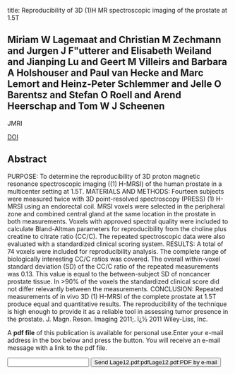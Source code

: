 title: Reproducibility of 3D (1)H MR spectroscopic imaging of the prostate at 1.5T

## Miriam W Lagemaat and Christian M Zechmann and Jurgen J F"utterer and Elisabeth Weiland and Jianping Lu and Geert M Villeirs and Barbara A Holshouser and Paul van Hecke and Marc Lemort and Heinz-Peter Schlemmer and Jelle O Barentsz and Stefan O Roell and Arend Heerschap and Tom W J Scheenen
JMRI

<a href="https://doi.org/10.1002/jmri.22827">DOI</a>

## Abstract
PURPOSE: To determine the reproducibility of 3D proton magnetic resonance spectroscopic imaging ((1) H-MRSI) of the human prostate in a multicenter setting at 1.5T. MATERIALS AND METHODS: Fourteen subjects were measured twice with 3D point-resolved spectroscopy (PRESS) (1) H-MRSI using an endorectal coil. MRSI voxels were selected in the peripheral zone and combined central gland at the same location in the prostate in both measurements. Voxels with approved spectral quality were included to calculate Bland-Altman parameters for reproducibility from the choline plus creatine to citrate ratio (CC/C). The repeated spectroscopic data were also evaluated with a standardized clinical scoring system. RESULTS: A total of 74 voxels were included for reproducibility analysis. The complete range of biologically interesting CC/C ratios was covered. The overall within-voxel standard deviation (SD) of the CC/C ratio of the repeated measurements was 0.13. This value is equal to the between-subject SD of noncancer prostate tissue. In >90% of the voxels the standardized clinical score did not differ relevantly between the measurements. CONCLUSION: Repeated measurements of in vivo 3D (1) H-MRSI of the complete prostate at 1.5T produce equal and quantitative results. The reproducibility of the technique is high enough to provide it as a reliable tool in assessing tumor presence in the prostate. J. Magn. Reson. Imaging 2011;. ï¿½ 2011 Wiley-Liss, Inc.

A <b>pdf file</b> of this publication is available for personal use.Enter your e-mail address in the box below and press the button. You will receive an e-mail message with a link to the pdf file.
<form action="sender.php">  <input type="text" name="email">  <input type="submit" value="Send Lage12.pdf:pdfLage12.pdf:PDF by e-mail"></form>